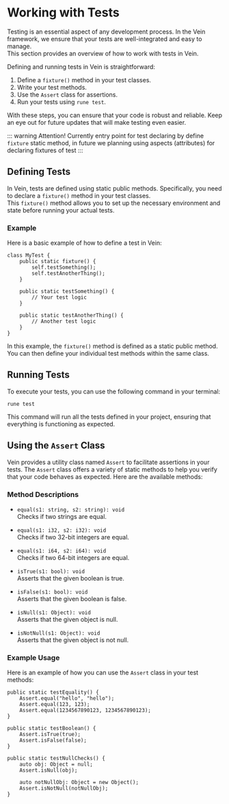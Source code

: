 # Working with Tests

Testing is an essential aspect of any development process. In the Vein framework, we ensure that your tests are well-integrated and easy to manage.     
This section provides an overview of how to work with tests in Vein.    

Defining and running tests in Vein is straightforward:

1. Define a `fixture()` method in your test classes.
2. Write your test methods.
3. Use the `Assert` class for assertions.
4. Run your tests using `rune test`.

With these steps, you can ensure that your code is robust and reliable. Keep an eye out for future updates that will make testing even easier.

::: warning Attention! 
Currently entry point for test declaring by define `fixture` static method, in future we planning using aspects (attributes) for declaring fixtures of test
:::

## Defining Tests

In Vein, tests are defined using static public methods. Specifically, you need to declare a `fixture()` method in your test classes.    
This `fixture()` method allows you to set up the necessary environment and state before running your actual tests.  

### Example

Here is a basic example of how to define a test in Vein:

```vein
class MyTest {
    public static fixture() {
        self.testSomething();
        self.testAnotherThing();
    }
    
    public static testSomething() {
        // Your test logic
    }

    public static testAnotherThing() {
        // Another test logic
    }
}
```

In this example, the `fixture()` method is defined as a static public method. You can then define your individual test methods within the same class.

## Running Tests

To execute your tests, you can use the following command in your terminal:

```shell
rune test
```

This command will run all the tests defined in your project, ensuring that everything is functioning as expected.

## Using the `Assert` Class

Vein provides a utility class named `Assert` to facilitate assertions in your tests. The `Assert` class offers a variety of static methods to help you verify that your code behaves as expected. Here are the available methods:

### Method Descriptions

- `equal(s1: string, s2: string): void`  
  Checks if two strings are equal.

- `equal(s1: i32, s2: i32): void`  
  Checks if two 32-bit integers are equal.

- `equal(s1: i64, s2: i64): void`  
  Checks if two 64-bit integers are equal.

- `isTrue(s1: bool): void`  
  Asserts that the given boolean is true.

- `isFalse(s1: bool): void`  
  Asserts that the given boolean is false.

- `isNull(s1: Object): void`  
  Asserts that the given object is null.

- `isNotNull(s1: Object): void`  
  Asserts that the given object is not null.

### Example Usage

Here is an example of how you can use the `Assert` class in your test methods:

```vein
public static testEquality() {
    Assert.equal("hello", "hello");
    Assert.equal(123, 123);
    Assert.equal(1234567890123, 1234567890123);
}

public static testBoolean() {
    Assert.isTrue(true);
    Assert.isFalse(false);
}

public static testNullChecks() {
    auto obj: Object = null;
    Assert.isNull(obj);
    
    auto notNullObj: Object = new Object();
    Assert.isNotNull(notNullObj);
}
```

